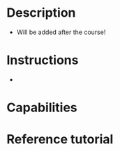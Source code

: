 # Description

- Will be added after the course!


# Instructions
- 

# Capabilities


# Reference tutorial
